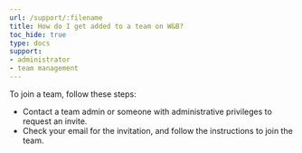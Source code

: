 ```yaml
---
url: /support/:filename
title: How do I get added to a team on W&B?
toc_hide: true
type: docs
support:
- administrator
- team management
---
```

To join a team, follow these steps:

- Contact a team admin or someone with administrative privileges to request an invite.
- Check your email for the invitation, and follow the instructions to join the team.
